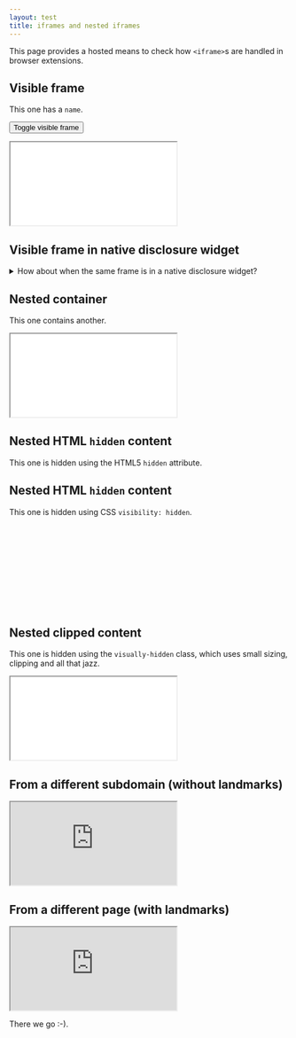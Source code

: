 ```yaml
---
layout: test
title: iframes and nested iframes
---
```


This page provides a hosted means to check how `<iframe>`s are handled in browser extensions.

## Visible frame

This one has a `name`.

<button id="toggle-bob" aria-expanded="true">Toggle visible frame</button>
<script>
document.getElementById('toggle-bob').addEventListener('click', function() {
	this.setAttribute('aria-expanded',
		this.getAttribute('aria-expanded') === 'true' ? 'false' : 'true')
	document.getElementById('bob').toggleAttribute('hidden')
})
</script>

<iframe id="bob" name="name: visible" title="title: visible" src="nested-visible.html"></iframe>

## Visible frame in native disclosure widget

<details>
	<summary>How about when the same frame is in a native disclosure widget?</summary>
	<iframe name="name: visible in details" title="title: visible in details" src="nested-visible.html"></iframe>
</details>

## Nested container

This one contains another.

<iframe src="nested-container.html" name="name: nested container" title="title: nested container"></iframe>

## Nested HTML `hidden` content

This one is hidden using the HTML5 `hidden` attribute.

<iframe src="nested-hidden.html" name="name: html5 hidden" title="title: html5 hidden" hidden></iframe>

## Nested HTML `hidden` content

This one is hidden using CSS `visibility: hidden`.

<style>
.css-hidden { visibility: hidden; }
</style>

<iframe src="nested-visibility-hidden.html" name="name: visibility hidden" title="title: visibility hidden" class="css-hidden"></iframe>

## Nested clipped content

This one is hidden using the `visually-hidden` class, which uses small sizing, clipping and all that jazz.

<iframe src="nested-clipped.html" name="name: clipped" title="title: clipped" class="visually-hidden"></iframe>

## From a different subdomain (without landmarks)

<iframe src="http://agrip.org.uk" name="name: AGRIP" title="title: AGRIP"></iframe>

## From a different page (with landmarks)

<iframe src="http://matatk.agrip.org.uk/landmarks/" name="name: landmarks" title="title: landmarks"></iframe>

There we go :-).
